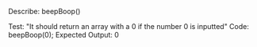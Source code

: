 Describe: beepBoop()

Test: "It should return an array with a 0 if the number 0 is inputted"
Code: beepBoop(0);
Expected Output: 0



